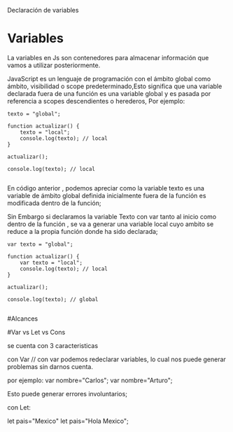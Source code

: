 Declaración de variables


# Variables
La variables en Js son contenedores para almacenar información que vamos a utilizar posteriormente.

JavaScript es un lenguaje de programación con el ámbito global como ámbito, visibilidad o scope predeterminado,Esto significa que una variable declarada fuera de una función es una variable global y es pasada por referencia a scopes descendientes o herederos, Por ejemplo:

`````````
texto = "global";

function actualizar() {
    texto = "local";
    console.log(texto); // local
}

actualizar();

console.log(texto); // local


`````````

En código anterior , podemos apreciar como la variable texto es una variable de ámbito global definida inicialmente fuera de la función es modificada dentro de la función;

Sin Embargo si declaramos la variable Texto con var tanto al inicio como dentro de la función , se va a generar una variable local cuyo ambito se reduce a la propia función donde ha sido declarada;


`````````
var texto = "global";

function actualizar() {
    var texto = "local";
    console.log(texto); // local
}

actualizar();

console.log(texto); // global


`````````









#Alcances

#Var vs Let vs Cons

se cuenta con 3 caracteristicas

con Var
// con var podemos redeclarar variables, lo cual nos puede generar problemas sin darnos cuenta.

por ejemplo:
var nombre="Carlos";
var nombre="Arturo";

Esto puede generar errores involuntarios;



con Let:

let pais="Mexico"
let pais="Hola Mexico";
